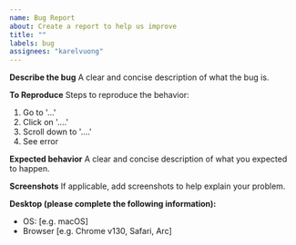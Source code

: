 ```yaml
---
name: Bug Report
about: Create a report to help us improve
title: ""
labels: bug
assignees: "karelvuong"
---
```


**Describe the bug** A clear and concise description of what the bug is.

**To Reproduce** Steps to reproduce the behavior:

1. Go to '...'
2. Click on '....'
3. Scroll down to '....'
4. See error

**Expected behavior** A clear and concise description of what you expected to happen.

**Screenshots** If applicable, add screenshots to help explain your problem.

**Desktop (please complete the following information):**

- OS: [e.g. macOS]
- Browser [e.g. Chrome v130, Safari, Arc]
